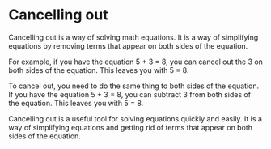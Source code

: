 # Cancelling out

Cancelling out is a way of solving math equations. It is a way of simplifying equations by removing terms that appear on both sides of the equation. 

For example, if you have the equation 5 + 3 = 8, you can cancel out the 3 on both sides of the equation. This leaves you with 5 = 8. 

To cancel out, you need to do the same thing to both sides of the equation. If you have the equation 5 + 3 = 8, you can subtract 3 from both sides of the equation. This leaves you with 5 = 8. 

Cancelling out is a useful tool for solving equations quickly and easily. It is a way of simplifying equations and getting rid of terms that appear on both sides of the equation.
